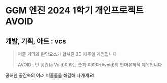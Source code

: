 # GGM 엔진 2024 1학기 개인프로젝트 AVOID 
## 개발, 기획, 아트 : vcs

> 퍼즐 기믹과 탄막요소가 합쳐진 3D 캐주얼 게임입니다
>    
> AVOID : 빈 공간(a Void)이라는 뚯과 피하다(Avoid)의 언어유희적 제목입니다

공허한 공간속의 여러 퍼즐들을 해결해 나가세요!
